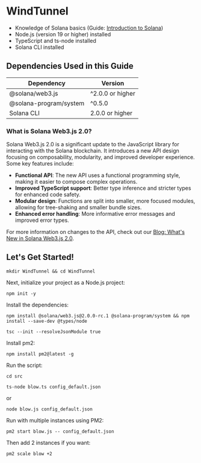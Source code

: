 # WindTunnel

- Knowledge of Solana basics (Guide: [Introduction to Solana](https://docs.solana.com/introduction))
- Node.js (version 19 or higher) installed
- TypeScript and ts-node installed
- Solana CLI installed

## Dependencies Used in this Guide

| Dependency                | Version         |
|---------------------------|------------------|
| @solana/web3.js          | ^2.0.0 or higher |
| @solana-program/system     | ^0.5.0          |
| Solana CLI                | 2.0.0 or higher     |

### What is Solana Web3.js 2.0?

Solana Web3.js 2.0 is a significant update to the JavaScript library for interacting with the Solana blockchain. It introduces a new API design focusing on composability, modularity, and improved developer experience. Some key features include:

- **Functional API**: The new API uses a functional programming style, making it easier to compose complex operations.
- **Improved TypeScript support**: Better type inference and stricter types for enhanced code safety.
- **Modular design**: Functions are split into smaller, more focused modules, allowing for tree-shaking and smaller bundle sizes.
- **Enhanced error handling**: More informative error messages and improved error types.

For more information on changes to the API, check out our [Blog: What's New in Solana Web3.js 2.0](https://example.com).

## Let's Get Started!

~~~
mkdir WindTunnel && cd WindTunnel
~~~

Next, initialize your project as a Node.js project:

~~~
npm init -y
~~~

Install the dependencies:

~~~
npm install @solana/web3.js@2.0.0-rc.1 @solana-program/system && npm install --save-dev @types/node
~~~


~~~
tsc --init --resolveJsonModule true
~~~


Install pm2:

~~~
npm install pm2@latest -g
~~~


Run the script:
~~~
cd src
~~~


~~~
ts-node blow.ts config_default.json
~~~
or 
~~~
node blow.js config_default.json
~~~

Run with multiple instances using PM2:

~~~
pm2 start blow.js -- config_default.json
~~~

Then add 2 instances if you want:
~~~
pm2 scale blow +2
~~~





